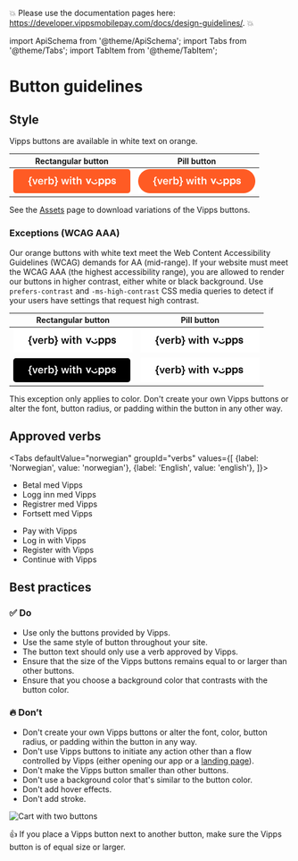 <!-- START_METADATA
---
sidebar_label: Button guidelines
sidebar_position: 20
hide_table_of_contents: true
pagination_next: null
pagination_prev: null
---
END_METADATA -->


<!-- START_COMMENT -->
💥 Please use the documentation pages here: <https://developer.vippsmobilepay.com/docs/design-guidelines/>. 💥
<!-- END_COMMENT -->

import ApiSchema from '@theme/ApiSchema';
import Tabs from '@theme/Tabs';
import TabItem from '@theme/TabItem';

# Button guidelines

## Style

Vipps buttons are available in white text on orange.

| Rectangular button  | Pill button  |
| - | - |
| ![Rectangular orange - EN](images/rectangle-orange-EN.png) | ![Pill white - EN](images/pill-orange-EN.png) |

See the [Assets](assets.md) page to download variations of the Vipps buttons.

### Exceptions (WCAG AAA)

Our orange buttons with white text meet the Web Content Accessibility Guidelines (WCAG) demands for AA (mid-range).
If your website must meet the WCAG AAA (the highest accessibility range), you are allowed to render our buttons in higher contrast, either white or black background.
Use `prefers-contrast` and `-ms-high-contrast` CSS media queries to detect if your users have settings that request high contrast.

| Rectangular button  | Pill button  |
| - | - |
| ![Rectangular white - EN](images/rectangular-white-EN.png) | ![Pill white - EN](images/pill-white-EN.png) |
| ![Rectangular black - EN](images/rectangular-black-EN.png) | ![Pill white - EN](images/pill-white-EN.png) |

This exception only applies to color. Don't create your own Vipps buttons or alter the font, button radius, or padding within the button in any other way.

## Approved verbs

<Tabs
defaultValue="norwegian"
groupId="verbs"
values={[
{label: 'Norwegian', value: 'norwegian'},
{label: 'English', value: 'english'},
]}>
<TabItem value="norwegian">

* Betal med Vipps
* Logg inn med Vipps
* Registrer med Vipps
* Fortsett med Vipps

</TabItem>

<TabItem value="english">

* Pay with Vipps
* Log in with Vipps
* Register with Vipps
* Continue with Vipps

</TabItem>
</Tabs>

## Best practices

### ✅ Do

* Use only the buttons provided by Vipps.
* Use the same style of button throughout your site.
* The button text should only use a verb approved by Vipps.
* Ensure that the size of the Vipps buttons remains equal to or larger than other buttons.
* Ensure that you choose a background color that contrasts with the button color.

### 🔥 Don’t

* Don't create your own Vipps buttons or alter the font, color, button radius, or padding within the button in any way.
* Don't use Vipps buttons to initiate any action other than a flow controlled by Vipps (either opening our app or a
  [landing page](https://developer.vippsmobilepay.com/docs/vipps-developers/common-topics/landing-page)).
* Don't make the Vipps button smaller than other buttons.
* Don't use a background color that's similar to the button color.
* Don't add hover effects.
* Don't add stroke.

![Cart with two buttons](images/cart-two-buttons.svg)

👍 If you place a Vipps button next to another button, make sure the Vipps button is of equal size or larger.

<!--
[figma-link]: https://www.figma.com/file/8678DAVOSUQbD6VhZVUGuh/Vipps-Design-Toolkit?type=design&node-id=1%3A972&t=MTp5hTbXodmc0qUs-1
-->